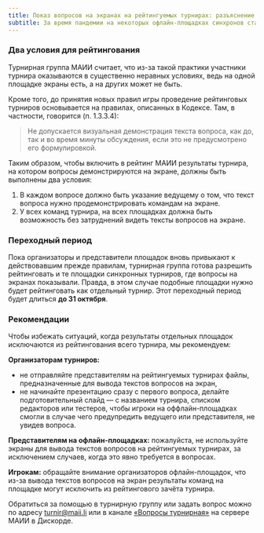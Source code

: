 ```yaml
---
title: Показ вопросов на экранах на рейтингуемых турнирах: разъяснение турнирной группы МАИИ
subtitle: За время пандемии на некоторых офлайн-площадках синхронов стали не только зачитывать текст вопросов, но и показывать его на экранах. Рассказываем, могут ли подобные турниры рейтинговаться.
---
```


### Два условия для рейтингования

Турнирная группа МАИИ считает, что из-за такой практики участники турнира оказываются в существенно неравных условиях, ведь на одной площадке экраны есть, а на других может не быть. 

Кроме того, до принятия новых правил игры проведение рейтинговых турниров основывается на правилах, описанных в Кодексе. Там, в частности, говорится (п. 1.3.3.4):
> Не допускается визуальная демонстрация текста вопроса, как до, так и во время минуты обсуждения, если это не предусмотрено его формулировкой.

Таким образом, чтобы включить в рейтинг МАИИ результаты турнира, на котором вопросы демонстрируются на экране, должны быть выполнены два условия:

1. В каждом вопросе должно быть указание ведущему о том, что текст вопроса нужно  продемонстрировать командам на экране.
2. У всех команд турнира, на всех площадках должна быть возможность без затруднений видеть тексты вопросов на экране.

### Переходный период

Пока организаторы и представители площадок вновь привыкают к действовавшим прежде правилам, турнирная группа готова разрешить рейтинговать и те площадки синхронных турниров, где вопросы на экранах показывали. Правда, в этом случае подобные площадки нужно будет рейтинговать как отдельный турнир. Этот переходный период будет длиться **до 31 октября**.

### Рекомендации

Чтобы избежать ситуаций, когда результаты отдельных площадок исключаются из рейтингования всего турнира, мы рекомендуем:

**Организаторам турниров:**
- не отправляйте представителям на рейтингуемых турнирах файлы, предназначенные для вывода текстов вопросов на экран,
- не начинайте презентацию сразу с первого вопроса, делайте подготовительный слайд — с названием турнира, списком редакторов или тестеров, чтобы игроки на оффлайн-площадках смогли в случае чего предупредить ведущего или представителя, не увидев вопроса.

**Представителям на офлайн-площадках:** пожалуйста, не используйте экраны для вывода текстов вопросов на рейтингуемых турнирах, за исключением случаев, когда это явно требуется в вопросах.

**Игрокам:** обращайте внимание организаторов офлайн-площадок, что из-за вывода текстов вопросов на экран результаты команд на площадке могут исключить из рейтингового зачёта турнира.

Обратиться за помощью в турнирную группу или задать вопрос можно по адресу turnir@maii.li или в канале [«Вопросы турнирная»](https://discord.gg/aHPv4YHr5j) на сервере МАИИ в Дискорде.